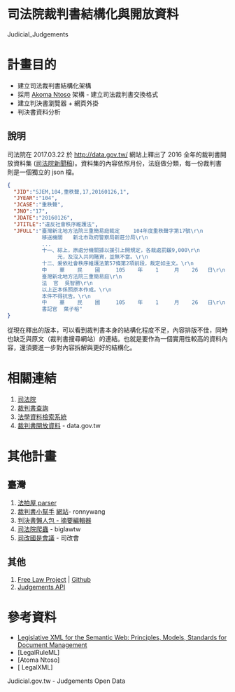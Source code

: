 # 司法院裁判書結構化與開放資料
Judicial_Judgements

# 計畫目的

- 建立司法裁判書結構化架構
- 採用 [Akoma Ntoso](http://www.akomantoso.org/) 架構 - 建立司法裁判書交換格式
- 建立判決書瀏覽器 + 網頁外掛
- 判決書資料分析

## 說明

司法院在 2017.03.22 於 http://data.gov.tw/ 網站上釋出了 2016 全年的裁判書開放資料集 ([司法院新聞稿](http://jirs.judicial.gov.tw/GNNWS/NNWSS002.asp?id=259695))。資料集的內容依照月份，法庭做分類，每一份裁判書則是一個獨立的 json 檔。

```json
{
  "JID":"SJEM,104,重秩聲,17,20160126,1",
  "JYEAR":"104",
  "JCASE":"重秩聲",
  "JNO":"17",
  "JDATE":"20160126",
  "JTITLE":"違反社會秩序維護法",
  "JFULL":"臺灣新北地方法院三重簡易庭裁定　　 104年度重秩聲字第17號\r\n
           移送機關　　新北市政府警察局新莊分局\r\n
           ...
           十一、綜上，原處分機關據以援引上開規定，各裁處罰鍰9,000\r\n
                元，及沒入共同賭資，並無不當。\r\n
           十二、爰依社會秩序維護法第57條第2項前段，裁定如主文。\r\n
           中    華    民    國     105    年    1     月    26   日\r\n
           臺灣新北地方法院三重簡易庭\r\n
           法  官  吳智勝\r\n
           以上正本係照原本作成。\r\n
           本件不得抗告。\r\n
           中    華    民    國     105    年    1     月    26   日\r\n
           書記官  葉子榕"           
}
```

從現在釋出的版本，可以看到裁判書本身的結構化程度不足，內容排版不佳，同時也缺乏與原文（裁判書搜尋網站）的連結。也就是要作為一個實用性較高的資料內容，還須要進一步對內容拆解與更好的結構化。


# 相關連結

1. [司法院](http://www.judicial.gov.tw/)
2. [裁判書查詢](http://jirs.judicial.gov.tw/FJUD/FJUDQRY01M_1.aspx)
3. [法學資料檢索系統](http://jirs.judicial.gov.tw/Index.htm)
4. [裁判書開放資料](http://data.gov.tw/wise_search?nodetype=metadataset&kw=%E8%A3%81%E5%88%A4%E6%9B%B8) - data.gov.tw


# 其他計畫

## 臺灣
1. [法拍屋 parser](https://github.com/shadowjohn/judicial)
2. [裁判書小幫手](https://github.com/ronnywang/judicial-easyer) [網站](http://judicial.ronny.tw/)- ronnywang
3. [判決書懶人包 - 摘要編輯器](https://github.com/ctiml/judicial-summary)
3. [司法院爬蟲](https://github.com/biglawtw/judicial_crawler) - biglawtw
4. [司改國是會議](https://github.com/JRF-tw/nationwide_judicial_reform_meeting) - 司改會

## 其他
1. [Free Law Project](https://free.law/) | [Github](https://github.com/freelawproject)
2. [Judgements API](https://github.com/openva/judgmental)

# 參考資料
- [Legislative XML for the Semantic Web: Principles, Models, Standards for Document Management](https://play.google.com/store/books/details/Giovanni_Sartor_Legislative_XML_for_the_Semantic_W?id=2yBVDmy-MCkC)
- [LegalRuleML]
- [Atoma Ntoso]
- [ LegalXML]

Judicial.gov.tw - Judgements Open Data
